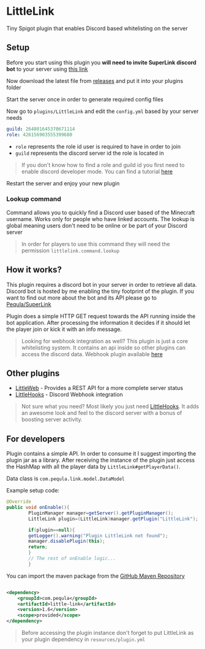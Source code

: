 # LittleLink

Tiny Spigot plugin that enables Discord based whitelisting on the server

## Setup

Before you start using this plugin you **will need to invite SuperLink discord bot** to your server
using [this link](https://discord.com/api/oauth2/authorize?client_id=770681237622095913&permissions=8&scope=applications.commands%20bot)

Now download the latest file from [releases](https://github.com/Pequla/LittleLink/releases/latest) and put it into your
plugins folder

Start the server once in order to generate required config files

Now go to `plugins/LittleLink` and edit the `config.yml` based by your server needs

```yaml
guild: 264801645370671114
role: 426156903555399680
```

- `role` represents the role id user is required to have in order to join
- `guild` represents the discord server id the role is located in

> If you don't know how to find a role and guild id you first need to enable discord developer mode. You can find a tutorial [here](https://www.howtogeek.com/714348/how-to-enable-or-disable-developer-mode-on-discord/)

Restart the server and enjoy your new plugin

### Lookup command

Command allows you to quickly find a Discord user based of the Minecraft username. Works only for people who have linked
accounts. The lookup is global meaning users don't need to be online or be part of your Discord server

> In order for players to use this command they will need the permission `littlelink.command.lookup`

## How it works?

This plugin requires a discord bot in your server in order to retrieve all data. Discord bot is hosted by me enabling
the tiny footprint of the plugin. If you want to find out more about the bot and its API please go
to [Pequla/SuperLink](https://github.com/Pequla/SuperLink)

Plugin does a simple HTTP GET request towards the API running inside the bot application. After processing the
information it decides if it should let the player join or kick it with an info message.

> Looking for webhook integration as well? This plugin is just a core whitelisting system. It contains an api inside so other plugins can access the discord data. Webhook plugin available [here](https://github.com/Pequla/LittleHooks)

## Other plugins

- [LittleWeb](https://github.com/Pequla/LittleWeb) - Provides a REST API for a more complete server status
- [LittleHooks](https://github.com/Pequla/LittleHooks) - Discord Webhook integration

> Not sure what you need? Most likely you just need [LittleHooks](https://github.com/Pequla/LittleHooks). It adds an awesome look and feel to the discord server with a bonus of boosting server activity.

## For developers

Plugin contains a simple API. In order to consume it I suggest importing the plugin jar as a library. After receiving
the instance of the plugin just access the HashMap with all the player data by `LittleLink#getPlayerData()`.

Data class is `com.pequla.link.model.DataModel`

Example setup code:

```java
@Override
public void onEnable(){
        PluginManager manager=getServer().getPluginManager();
        LittleLink plugin=(LittleLink)manager.getPlugin("LittleLink");

        if(plugin==null){
        getLogger().warning("Plugin LittleLink not found");
        manager.disablePlugin(this);
        return;
        }
        // The rest of onEnable logic...
        }
```

You can import the maven package from
the [GitHub Maven Repository](https://docs.github.com/en/packages/working-with-a-github-packages-registry/working-with-the-apache-maven-registry)

```xml

<dependency>
    <groupId>com.pequla</groupId>
    <artifactId>little-link</artifactId>
    <version>1.6</version>
    <scope>provided</scope>
</dependency>
```

> Before accessing the plugin instance don't forget to put LittleLink as your plugin dependency in `resources/plugin.yml`